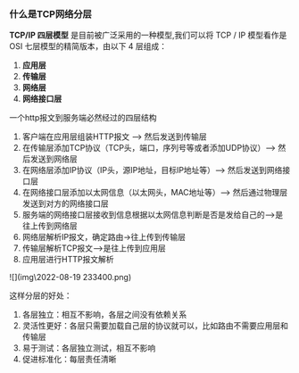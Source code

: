 ### 什么是TCP网络分层

**TCP/IP 四层模型** 是目前被广泛采用的一种模型,我们可以将 TCP / IP 模型看作是 OSI 七层模型的精简版本，由以下 4 层组成：

1. **应用层**
2. **传输层**
3. **网络层**
4. **网络接口层**

一个http报文到服务端必然经过的四层结构

1. 客户端在应用层组装HTTP报文 --> 然后发送到传输层
2. 在传输层添加TCP协议（TCP头，端口，序列号等或者添加UDP协议）--> 然后发送到网络层
3. 在网络层添加IP协议（IP头，源IP地址，目标IP地址等）--> 然后发送到网络接口层
4. 在网络接口层添加以太网信息（以太网头，MAC地址等）--> 然后通过物理层发送到对方的网络接口层
5. 服务端的网络接口层接收到信息根据以太网信息判断是否是发给自己的-->是往上传到网络层
6. 网络层解析IP报文，确定路由->往上传到传输层
7. 传输层解析TCP报文-->是往上传到应用层
8. 应用层进行HTTP报文解析

![](img\2022-08-19 233400.png)



这样分层的好处：

1. 各层独立：相互不影响，各层之间没有依赖关系
2. 灵活性更好：各层只需要加载自己层的协议就可以，比如路由不需要应用层和传输层
3. 易于测试：各层独立测试，相互不影响
4. 促进标准化：每层责任清晰





